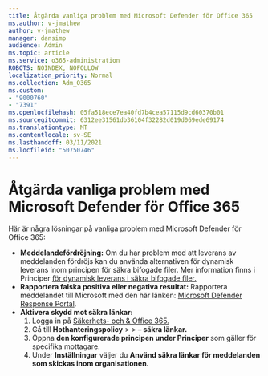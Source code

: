 ```yaml
---
title: Åtgärda vanliga problem med Microsoft Defender för Office 365
ms.author: v-jmathew
author: v-jmathew
manager: dansimp
audience: Admin
ms.topic: article
ms.service: o365-administration
ROBOTS: NOINDEX, NOFOLLOW
localization_priority: Normal
ms.collection: Adm_O365
ms.custom:
- "9000760"
- "7391"
ms.openlocfilehash: 05fa518ece7ea40fd7b4cea57115d9cd60370b01
ms.sourcegitcommit: 6312ee31561db36104f32282d019d069ede69174
ms.translationtype: MT
ms.contentlocale: sv-SE
ms.lasthandoff: 03/11/2021
ms.locfileid: "50750746"
---
```

# <a name="fix-common-problems-with-microsoft-defender-for-office-365"></a>Åtgärda vanliga problem med Microsoft Defender för Office 365

Här är några lösningar på vanliga problem med Microsoft Defender för Office 365:

- **Meddelandefördröjning:** Om du har problem med att leverans av meddelanden fördröjs kan du använda alternativen för dynamisk leverans inom principen för säkra bifogade filer.  Mer information finns i Principer [för dynamisk leverans i säkra bifogade filer.](https://go.microsoft.com/fwlink/?linkid=2094106)
- **Rapportera falska positiva eller negativa resultat:** Rapportera meddelandet till Microsoft med den här länken: [Microsoft Defender Response Portal](https://go.microsoft.com/fwlink/?linkid=2092835).
- **Aktivera skydd mot säkra länkar:**
    1. Logga in på [Säkerhets- och & Office 365.](https://go.microsoft.com/fwlink/p/?linkid=2077143)
    2. Gå till **Hothanteringspolicy**  >    >  **– säkra länkar.**
    3. Öppna **den konfigurerade principen under Principer** som gäller för specifika mottagare.
    4. Under **Inställningar** väljer du **Använd säkra länkar för meddelanden som skickas inom organisationen.**
